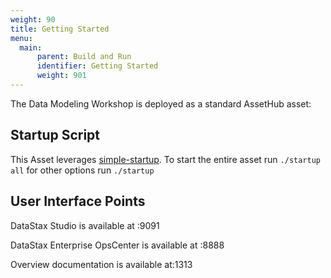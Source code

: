 ```yaml
---
weight: 90
title: Getting Started
menu:
  main:
      parent: Build and Run
      identifier: Getting Started
      weight: 901
---
```


The Data Modeling Workshop is deployed as a standard AssetHub asset:

## Startup Script

This Asset leverages
[simple-startup](https://github.com/jshook/simple-startup). To start the entire
asset run `./startup all` for other options run `./startup`

## User Interface Points

DataStax Studio is available at <publicIPAddress>:9091

DataStax Enterprise OpsCenter is available at <publicIPAddress>:8888

Overview documentation is available at<publicIPAddress>:1313
